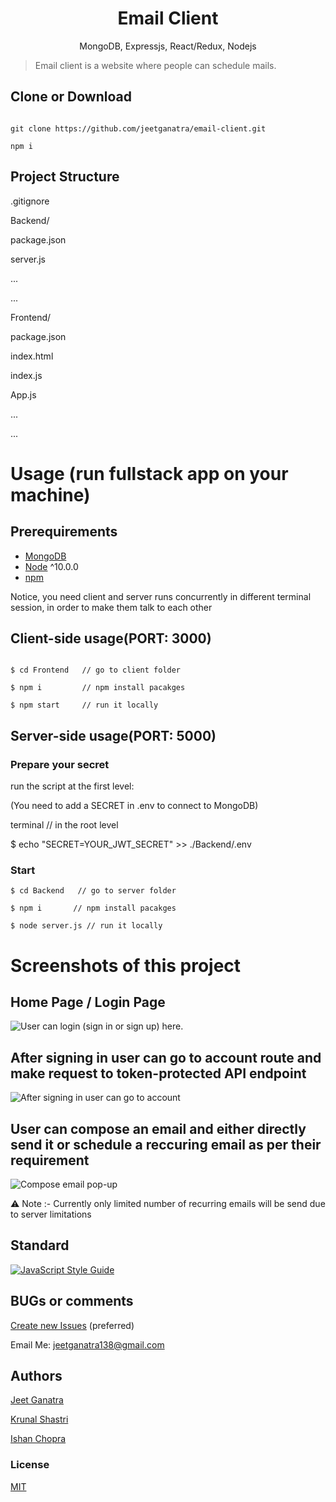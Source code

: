 <h1 align="center">
Email Client
</h1>
<p align="center">
MongoDB, Expressjs, React/Redux, Nodejs
</p>

> Email client is a website where people can schedule mails.


## Clone or Download
```terminal

git clone https://github.com/jeetganatra/email-client.git

npm i
```


## Project Structure

.gitignore

Backend/

   package.json
   
   server.js
   
   ...
   
   ...
   
Frontend/

   package.json
   
   index.html
   
   index.js
   
   App.js
   
   ...
   
   ...
 

# Usage (run fullstack app on your machine)

## Prerequirements
- [MongoDB](https://gist.github.com/nrollr/9f523ae17ecdbb50311980503409aeb3)
- [Node](https://nodejs.org/en/download/) ^10.0.0
- [npm](https://nodejs.org/en/download/package-manager/)

Notice, you need client and server runs concurrently in different terminal session, in order to make them talk to each other

## Client-side usage(PORT: 3000)
```terminal

$ cd Frontend   // go to client folder

$ npm i         // npm install pacakges

$ npm start     // run it locally
```


## Server-side usage(PORT: 5000)

### Prepare your secret

run the script at the first level:

(You need to add a SECRET in .env to connect to MongoDB)

terminal
// in the root level

$ echo "SECRET=YOUR_JWT_SECRET" >> ./Backend/.env


### Start

```terminal
$ cd Backend   // go to server folder

$ npm i       // npm install pacakges

$ node server.js // run it locally
```

# Screenshots of this project

## Home Page / Login Page
![User can login (sign in or sign up) here.](https://i.imgur.com/NxQTmX1.png)

## After signing in user can go to account route and make request to token-protected API endpoint
![After signing in user can go to account](https://i.imgur.com/MP5MzK5.png)

## User can compose an email and either directly send it or schedule a reccuring email as per their requirement
![Compose email pop-up](https://i.imgur.com/kCqC8BS.png)

⚠️ Note :- Currently only limited number of recurring emails will be send due to server limitations



## Standard

[![JavaScript Style Guide](https://cdn.rawgit.com/standard/standard/master/badge.svg)](https://github.com/standard/standard)

## BUGs or comments

[Create new Issues](https://github.com/jeetganatra/email-client/issues) (preferred)

Email Me: jeetganatra138@gmail.com 

## Authors
[Jeet Ganatra](https://github.com/jeetganatra)

[Krunal Shastri](https://github.com/krunalshastri)

[Ishan Chopra](https://github.com/ishanc008)

### License
[MIT](https://github.com/jeetganatra/email-client/blob/master/LICENSE)
